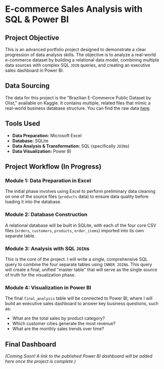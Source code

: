 # E-commerce Sales Analysis with SQL & Power BI

## Project Objective
This is an advanced portfolio project designed to demonstrate a clear progression of data analysis skills. The objective is to analyze a real-world e-commerce dataset by building a relational data model, combining multiple data sources with complex SQL `JOIN` queries, and creating an executive sales dashboard in Power BI.

## Data Sourcing
The data for this project is the "Brazilian E-Commerce Public Dataset by Olist," available on Kaggle. It contains multiple, related files that mimic a real-world business database structure. You can find the raw data [here](https://www.kaggle.com/datasets/olistbr/brazilian-ecommerce).

## Tools Used
* **Data Preparation:** Microsoft Excel
* **Database:** SQLite
* **Data Analysis & Transformation:** SQL (specifically `JOIN`s)
* **Data Visualization:** Power BI

## Project Workflow (In Progress)

### Module 1: Data Preparation in Excel
The initial phase involves using Excel to perform preliminary data cleaning on one of the source files (`products` data) to ensure data quality before loading it into the database.

### Module 2: Database Construction
A relational database will be built in SQLite, with each of the four core CSV files (`orders`, `customers`, `products`, `order_items`) imported into its own separate table.

### Module 3: Analysis with SQL `JOIN`s
This is the core of the project. I will write a single, comprehensive SQL query to combine the four separate tables using `INNER JOIN`s. This query will create a final, unified "master table" that will serve as the single source of truth for the visualization phase.

### Module 4: Visualization in Power BI
The final `final_analysis` table will be connected to Power BI, where I will build an executive sales dashboard to answer key business questions, such as:
* What are the total sales by product category?
* Which customer cities generate the most revenue?
* What are the monthly sales trends over time?

## Final Dashboard
*(Coming Soon! A link to the published Power BI dashboard will be added here once the project is complete.)*
